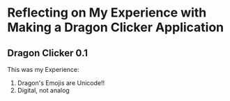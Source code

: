 # Reflecting on My Experience with Making a Dragon Clicker Application
## Dragon Clicker 0.1 



This was my Experience:
1. Dragon's Emojis are Unicode!!
2. Digital, not analog
